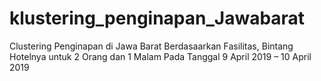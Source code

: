 # klustering_penginapan_Jawabarat
Clustering Penginapan di Jawa Barat Berdasaarkan Fasilitas, Bintang Hotelnya untuk 2 Orang dan 1 Malam Pada Tanggal 9 April 2019 – 10 April 2019
